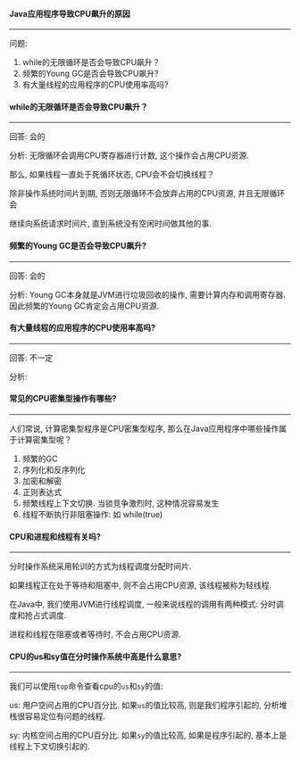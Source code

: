 #### Java应用程序导致CPU飙升的原因

---

问题:

1. while的无限循环是否会导致CPU飙升？
2. 频繁的Young GC是否会导致CPU飙升?
3. 有大量线程的应用程序的CPU使用率高吗?



#### while的无限循环是否会导致CPU飙升？

---

回答: 会的

分析: 无限循环会调用CPU寄存器进行计数, 这个操作会占用CPU资源.

那么, 如果线程一直处于死循环状态, CPU会不会切换线程？

除非操作系统时间片到期, 否则无限循环不会放弃占用的CPU资源, 并且无限循环会

继续向系统请求时间片, 直到系统没有空闲时间做其他的事.



#### 频繁的Young GC是否会导致CPU飙升?

---

回答: 会的

分析: Young GC本身就是JVM进行垃圾回收的操作, 需要计算内存和调用寄存器. 因此频繁的Young GC肯定会占用CPU资源.



#### 有大量线程的应用程序的CPU使用率高吗?

---

回答: 不一定

分析: 



#### 常见的CPU密集型操作有哪些?

---

人们常说, 计算密集型程序是CPU密集型程序, 那么在Java应用程序中哪些操作属于计算密集型呢？

1. 频繁的GC
2. 序列化和反序列化
3. 加密和解密
4. 正则表达式
5. 频繁线程上下文切换. 当锁竞争激烈时, 这种情况容易发生
6. 线程不断执行非阻塞操作: 如 while(true)



#### CPU和进程和线程有关吗?

---

分时操作系统采用轮训的方式为线程调度分配时间片.

如果线程正在处于等待和阻塞中, 则不会占用CPU资源, 该线程被称为轻线程.

在Java中, 我们使用JVM进行线程调度, 一般来说线程的调用有两种模式: 分时调度和抢占式调度.

进程和线程在阻塞或者等待时, 不会占用CPU资源.



#### CPU的us和sy值在分时操作系统中高是什么意思?

---

我们可以使用`top`命令查看cpu的`us`和`sy`的值:

us: 用户空间占用的CPU百分比. 如果`us`的值比较高, 则是我们程序引起的, 分析堆栈很容易定位有问题的线程.

sy: 内核空间占用的CPU百分比. 如果`sy`的值比较高, 如果是程序引起的, 基本上是线程上下文切换引起的.



























